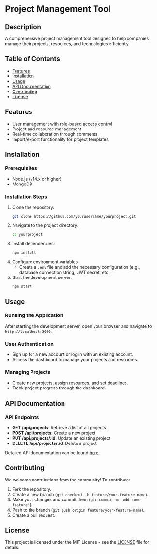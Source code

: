 # Project Management Tool

## Description
A comprehensive project management tool designed to help companies manage their projects, resources, and technologies efficiently.

## Table of Contents
- [Features](#features)
- [Installation](#installation)
- [Usage](#usage)
- [API Documentation](#api-documentation)
- [Contributing](#contributing)
- [License](#license)

## Features
- User management with role-based access control
- Project and resource management
- Real-time collaboration through comments
- Import/export functionality for project templates

## Installation

### Prerequisites
- Node.js (v14.x or higher)
- MongoDB

### Installation Steps
1. Clone the repository:
    ```bash
    git clone https://github.com/yourusername/yourproject.git
    ```
2. Navigate to the project directory:
    ```bash
    cd yourproject
    ```
3. Install dependencies:
    ```bash
    npm install
    ```
4. Configure environment variables:
    - Create a `.env` file and add the necessary configuration (e.g., database connection string, JWT secret, etc.)
5. Start the development server:
    ```bash
    npm start
    ```

## Usage

### Running the Application
After starting the development server, open your browser and navigate to `http://localhost:3000`.

### User Authentication
- Sign up for a new account or log in with an existing account.
- Access the dashboard to manage your projects and resources.

### Managing Projects
- Create new projects, assign resources, and set deadlines.
- Track project progress through the dashboard.

## API Documentation

### API Endpoints
- **GET /api/projects**: Retrieve a list of all projects
- **POST /api/projects**: Create a new project
- **PUT /api/projects/:id**: Update an existing project
- **DELETE /api/projects/:id**: Delete a project

Detailed API documentation can be found [here](link-to-api-docs).

## Contributing
We welcome contributions from the community! To contribute:
1. Fork the repository.
2. Create a new branch (`git checkout -b feature/your-feature-name`).
3. Make your changes and commit them (`git commit -m 'Add some feature'`).
4. Push to the branch (`git push origin feature/your-feature-name`).
5. Create a pull request.

## License
This project is licensed under the MIT License - see the [LICENSE](LICENSE) file for details.
